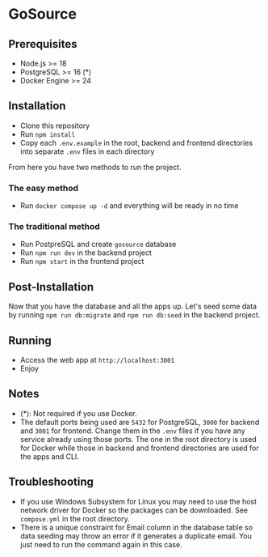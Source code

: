 # GoSource

## Prerequisites

- Node.js >= 18
- PostgreSQL >= 16 (\*)
- Docker Engine >= 24

## Installation

- Clone this repository
- Run `npm install`
- Copy each `.env.example` in the root, backend and frontend directories into separate `.env` files in each directory

From here you have two methods to run the project.

### The easy method

- Run `docker compose up -d` and everything will be ready in no time

### The traditional method

- Run PostpreSQL and create `gosource` database
- Run `npm run dev` in the backend project
- Run `npm start` in the frontend project

## Post-Installation

Now that you have the database and all the apps up. Let's seed some data by running `npm run db:migrate` and `npm run db:seed` in the backend project.

## Running

- Access the web app at `http://localhost:3001`
- Enjoy

## Notes

- (\*): Not required if you use Docker.
- The default ports being used are `5432` for PostgreSQL, `3000` for backend and `3001` for frontend. Change them in the `.env` files if you have any service already using those ports. The one in the root directory is used for Docker while those in backend and frontend directories are used for the apps and CLI.

## Troubleshooting

- If you use Windows Subsystem for Linux you may need to use the host network driver for Docker so the packages can be downloaded. See `compose.yml` in the root directory.
- There is a unique constraint for Email column in the database table so data seeding may throw an error if it generates a duplicate email. You just need to run the command again in this case.
